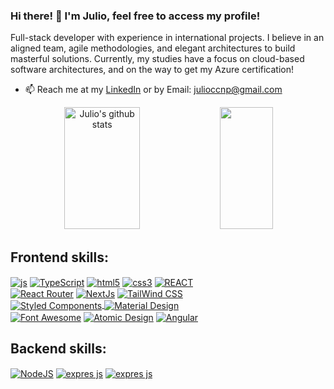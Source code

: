 ### Hi there! 👋 I'm Julio, feel free to access my profile!

Full-stack developer with experience in international projects. I believe in an aligned team, agile methodologies, and elegant architectures to build masterful solutions.
Currently, my studies have a focus on cloud-based software architectures, and on the way to get my Azure certification!

- 📫 Reach me at my [LinkedIn](https://www.linkedin.com/in/juliocnp/) or by Email: julioccnp@gmail.com

<div align="center">
  <img width="49%" height="195px" src="https://github-readme-stats-sigma-five.vercel.app/api?username=juliocnp&show_icons=true&count_private=true&hide_border=true&title_color=af13e0&icon_color=af13e0&text_color=c9d1d9&bg_color=0d1117" alt="Julio's github stats" /> 
  <img width="41%" height="195px" src="https://github-readme-stats-sigma-five.vercel.app/api/top-langs/?username=juliocnp&layout=compact&hide_border=true&title_color=af13e0&text_color=af13e0&bg_color=0d1117" />
</div>

## Frontend skills:
<div style="display: inline-block; width: 350px;">
  <a href="https://developer.mozilla.org/en-US/docs/Web/JavaScript"><img align="center" alt="js" src="https://img.shields.io/badge/JavaScript-F7DF1E?style=for-the-badge&logo=javascript&logoColor=black" /></a>
  <a href="https://www.typescriptlang.org/"><img align="center" alt="TypeScript" src="https://img.shields.io/badge/TypeScript-007ACC?style=for-the-badge&logo=typescript&logoColor=white" /></a>
  <a href="https://developer.mozilla.org/en-US/docs/Web/Guide/HTML/HTML5"><img align="center" alt="html5" src="https://img.shields.io/badge/HTML5-E34F26?style=for-the-badge&logo=html5&logoColor=white" /></a>
  <a href="https://developer.mozilla.org/en-US/docs/Web/CSS"><img align="center" alt="css3" src="https://img.shields.io/badge/CSS3-1572B6?style=for-the-badge&logo=css3&logoColor=white" /></a>
  <a href="https://reactjs.org/"><img align="center" alt="REACT" src="https://img.shields.io/badge/React-20232A?style=for-the-badge&logo=react&logoColor=61DAFB" /></a>
 <a href="https://reactrouter.com/en/main"><img align="center" alt="React Router" src="https://img.shields.io/badge/React_Router-CA4245?style=for-the-badge&logo=react-router&logoColor=white"></a>
  <a href="https://nextjs.org/"><img align="center" alt="NextJs" src="https://img.shields.io/badge/next.js-000000?style=for-the-badge&logo=nextdotjs&logoColor=white"/></a>
  <a href="https://tailwindcss.com/"><img align="center" alt="TailWind CSS" src="https://img.shields.io/badge/Tailwind_CSS-38B2AC?style=for-the-badge&logo=tailwind-css&logoColor=white"/>
 <a href="https://styled-components.com/"><img align="center" alt="Styled Components" src="https://img.shields.io/badge/styled--components-DB7093?style=for-the-badge&logo=styled-components&logoColor=white"/>
  <a href="https://m3.material.io/"><img align="center" alt="Material Design" src="https://img.shields.io/badge/material%20design-757575?style=for-the-badge&logo=material%20design&logoColor=white"/></a>
  <a href="https://fontawesome.com/"><img align="center" alt="Font Awesome" src="https://img.shields.io/badge/Font_Awesome-339AF0?style=for-the-badge&logo=fontawesome&logoColor=white"/></a>
  <a href="https://ant.design/"><img align="center" alt="Atomic Design" src="https://img.shields.io/badge/Atomic%20Design-1890FF?style=for-the-badge&logo=atom&logoColor=white"/></a>
  <a href="https://ant.design/"><img align="center" alt="Angular" src="https://img.shields.io/badge/Angular-1890FF?style=for-the-badge&logo=angular&logoColor=white"/></a>

  ## Backend skills:
  <a href="https://nodejs.org/en/"><img align="center" alt="NodeJS" src="https://img.shields.io/badge/Node.js-43853D?style=for-the-badge&logo=node.js&logoColor=white" /></a>
  <a href="https://expressjs.com/pt-br/"><img align="center" alt="expres js" src="https://img.shields.io/badge/Express.js-000000?style=for-the-badge&logo=express&logoColor=white"/></a>
  <a href="https://nestjs.com/pt-br/"><img align="center" alt="expres js" src="https://img.shields.io/badge/Nest.js-000000?style=for-the-badge&logo=nestjs&logoColor=white"/></a>
</div>
